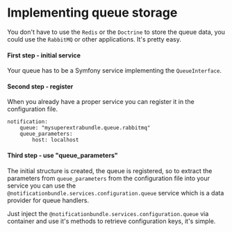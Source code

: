 Implementing queue storage
==========================

You don't have to use the `Redis` or the `Doctrine` to store the queue data, you could use the 
`RabbitMQ` or other applications. It's pretty easy.

#### First step - initial service

Your queue has to be a Symfony service implementing the `QueueInterface`.

#### Second step - register

When you already have a proper service you can register it in the configuration file.

```
notification:
    queue: "mysuperextrabundle.queue.rabbitmq"
    queue_parameters:
        host: localhost
```

#### Third step - use "queue_parameters"

The initial structure is created, the queue is registered, so to extract
the parameters from `queue_parameters` from the configuration file into your service
you can use the `@notificationbundle.services.configuration.queue` service
which is a data provider for queue handlers.

Just inject the `@notificationbundle.services.configuration.queue` via container
and use it's methods to retrieve configuration keys, it's simple.